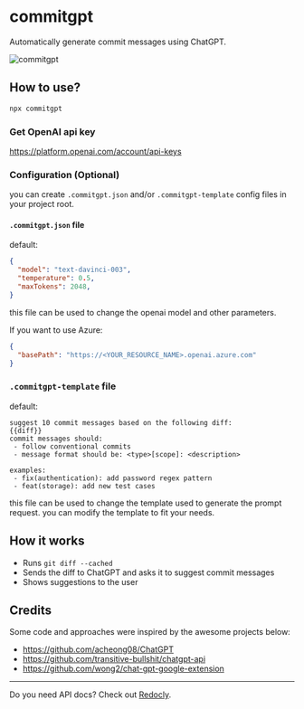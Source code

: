 # commitgpt

Automatically generate commit messages using ChatGPT.

![commitgpt](https://user-images.githubusercontent.com/3975738/205517867-1e7533ae-a8e7-4c0d-afb6-d259635f3f9d.gif)

## How to use?

```bash
npx commitgpt
```

### Get OpenAI api key
https://platform.openai.com/account/api-keys

### Configuration (Optional)
you can create `.commitgpt.json` and/or `.commitgpt-template` config files in your project root. 

#### `.commitgpt.json` file
default: 
```json
{
  "model": "text-davinci-003",
  "temperature": 0.5,
  "maxTokens": 2048,
}
```
this file can be used to change the openai model and other parameters.

If you want to use Azure:
```json
{
  "basePath": "https://<YOUR_RESOURCE_NAME>.openai.azure.com"
}
```

### `.commitgpt-template` file
default:
```
suggest 10 commit messages based on the following diff:
{{diff}}
commit messages should:
 - follow conventional commits
 - message format should be: <type>[scope]: <description>

examples:
 - fix(authentication): add password regex pattern
 - feat(storage): add new test cases
```

this file can be used to change the template used to generate the prompt request. you can modify the template to fit your needs.

## How it works

- Runs `git diff --cached`
- Sends the diff to ChatGPT and asks it to suggest commit messages
- Shows suggestions to the user

## Credits

Some code and approaches were inspired by the awesome projects below:

- https://github.com/acheong08/ChatGPT
- https://github.com/transitive-bullshit/chatgpt-api
- https://github.com/wong2/chat-gpt-google-extension

----

Do you need API docs? Check out [Redocly](https://redocly.com).
